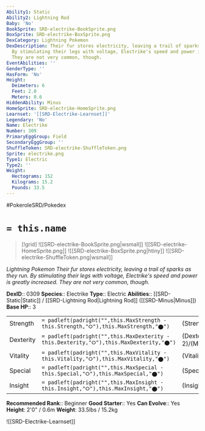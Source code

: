 ```yaml
---
Ability1: Static
Ability2: Lightning Rod
Baby: 'No'
BookSprite: SRD-electrike-BookSprite.png
BoxSprite: SRD-electrike-BoxSprite.png
DexCategory: Lightning Pokemon
DexDescription: Their fur stores electricity, leaving a trail of sparks as they run.
  By stimulating their legs with voltage, Electrike's speed and power is greatly increased.
  They are not very common, though.
EventAbilities: ''
GenderType: ''
HasForm: 'No'
Height:
  Deimeters: 6
  Feet: 2.0
  Meters: 0.6
HiddenAbility: Minus
HomeSprite: SRD-electrike-HomeSprite.png
Learnset: '[[SRD-Electrike-Learnset]]'
Legendary: 'No'
Name: Electrike
Number: 309
PrimaryEggGroup: Field
SecondaryEggGroup: ''
ShuffleToken: SRD-electrike-ShuffleToken.png
Sprite: electrike.png
Type1: Electric
Type2: ''
Weight:
  Hectograms: 152
  Kilograms: 15.2
  Pounds: 33.5
---
```


#PokeroleSRD/Pokedex

# `= this.name`

> [!grid]
> ![[SRD-electrike-BookSprite.png|wsmall]]
> ![[SRD-electrike-HomeSprite.png]]
> ![[SRD-electrike-BoxSprite.png|htiny]]
> ![[SRD-electrike-ShuffleToken.png|wsmall]]


*Lightning Pokemon*
*Their fur stores electricity, leaving a trail of sparks as they run. By stimulating their legs with voltage, Electrike's speed and power is greatly increased. They are not very common, though.*

**DexID**:: 0309
**Species**:: Electrike
**Type**:: Electric
**Abilities**:: [[SRD-Static|Static]] / [[SRD-Lightning Rod|Lightning Rod]] ([[SRD-Minus|Minus]])
**Base HP**:: 3

|           |                                                                                        |                                          |
| --------- | -------------------------------------------------------------------------------------- | ---------------------------------------- |
| Strength  | `= padleft(padright("",this.MaxStrength - this.Strength,"⭘"),this.MaxStrength,"⬤")`    | (Strength::2)/(MaxStrength::4)   |
| Dexterity | `= padleft(padright("",this.MaxDexterity - this.Dexterity,"⭘"),this.MaxDexterity,"⬤")` | (Dexterity:: 2)/(MaxDexterity::4) |
| Vitality  | `= padleft(padright("",this.MaxVitality - this.Vitality,"⭘"),this.MaxVitality,"⬤")`    | (Vitality::1)/(MaxVitality::3)   |
| Special   | `= padleft(padright("",this.MaxSpecial - this.Special,"⭘"),this.MaxSpecial,"⬤")`       | (Special::2)/(MaxSpecial::4)     |
| Insight   | `= padleft(padright("",this.MaxInsight - this.Insight,"⭘"),this.MaxInsight,"⬤")`       | (Insight::1)/(MaxInsight::3)     |


**Recommended Rank**:: Beginner
**Good Starter**:: Yes
**Can Evolve**:: Yes
**Height**: 2'0" / 0.6m
**Weight**: 33.5lbs / 15.2kg

![[SRD-Electrike-Learnset]]